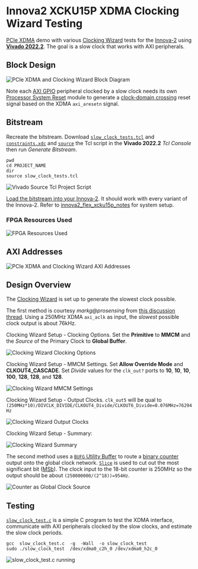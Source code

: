 # Innova2 XCKU15P XDMA Clocking Wizard Testing

[PCIe XDMA](https://docs.xilinx.com/r/en-US/pg195-pcie-dma/Introduction) demo with various [Clocking Wizard](https://docs.xilinx.com/r/en-US/pg065-clk-wiz) tests for the [Innova-2](https://www.nvidia.com/en-us/networking/ethernet/innova-2-flex/) using [**Vivado 2022.2**](https://www.xilinx.com/support/download/index.html/content/xilinx/en/downloadNav/vivado-design-tools/2022-2.html). The goal is a slow clock that works with AXI peripherals.



## Block Design

![PCIe XDMA and Clocking Wizard Block Diagram](img/slow_clock_tests_Block_Diagram.png)

Note each [AXI GPIO](https://docs.xilinx.com/v/u/en-US/pg144-axi-gpio) peripheral clocked by a slow clock needs its own [Processor System Reset](https://docs.xilinx.com/v/u/en-US/pg164-proc-sys-reset) module to generate a [clock-domain crossing](https://en.wikipedia.org/wiki/Clock_domain_crossing) reset signal based on the XDMA `axi_aresetn` signal.



## Bitstream

Recreate the bitstream. Download [`slow_clock_tests.tcl`](slow_clock_tests.tcl) and [`constraints.xdc`](constraints.xdc) and [`source`](https://docs.xilinx.com/r/2022.2-English/ug939-vivado-designing-with-ip-tutorial/Source-the-Tcl-Script?tocId=7apMNdBzAEx4udRnUANS9A) the Tcl script in the **Vivado 2022.2** *Tcl Console* then run *Generate Bitstream*.

```
pwd
cd PROJECT_NAME
dir
source slow_clock_tests.tcl
```

![Vivado Source Tcl Project Script](img/Vivado_source_Project_Tcl.png)

[Load the bitstream into your Innova-2](https://github.com/mwrnd/innova2_flex_xcku15p_notes#loading-a-user-image). It should work with every variant of the Innova-2. Refer to [innova2_flex_xcku15p_notes](https://github.com/mwrnd/innova2_flex_xcku15p_notes) for system setup.



### FPGA Resources Used

![FPGA Resources Used](img/slow_clock_tests_Resources_Used.png)



## AXI Addresses

![PCIe XDMA and Clocking Wizard AXI Addresses](img/slow_clock_tests_AXI_Addresses.png)



## Design Overview

The [Clocking Wizard](https://docs.xilinx.com/r/en-US/pg065-clk-wiz) is set up to generate the slowest clock possible.

The first method is courtesy _markg@prosensing_ from [this discussion thread](https://support.xilinx.com/s/question/0D54U00005cTndHSAS/how-can-clocking-wizard60-generate-output-clock-under-625mhz-in-zedboard?language=en_US). Using a 250MHz XDMA `axi_aclk` as input, the _slowest_ possible clock output is about 76kHz.

Clocking Wizard Setup - Clocking Options. Set the **Primitive** to **MMCM** and the _Source_ of the Primary Clock to **Global Buffer**.

![Clocking Wizard Clocking Options](img/slow_clock_tests_Clocking_Wizard_Clocking_Options.png)

Clocking Wizard Setup - MMCM Settings. Set **Allow Override Mode** and **CLKOUT4_CASCADE**. Set *Divide* values for the `clk_out?` ports to **10**, **10**, **10**, **100**, **128**, **128**, and **128**.

![Clocking Wizard MMCM Settings](img/slow_clock_tests_Clocking_Wizard_MMCM_Settings.png)

Clocking Wizard Setup - Output Clocks. `clk_out5` will be qual to `(250MHz*10)/DIVCLK_DIVIDE/CLKOUT4_Divide/CLKOUT6_Divide=0.076MHz=76294Hz`

![Clocking Wizard Output Clocks](img/slow_clock_tests_Clocking_Wizard_Output_Clocks.png)

Clocking Wizard Setup - Summary:

![Clocking Wizard Summary](img/slow_clock_tests_Clocking_Wizard_Summary.png)

The second method uses a [`BUFG` Utility Buffer](https://docs.xilinx.com/v/u/en-US/pb043-util-ds-buf) to route a [binary counter](https://docs.xilinx.com/v/u/en-US/pg121-c-counter-binary) output onto the global clock network. [`Slice`](https://docs.xilinx.com/r/2021.2-English/ug994-vivado-ip-subsystems/Slice) is used to cut out the most significant bit ([MSb](https://en.wikipedia.org/wiki/Bit_numbering#Bit_significance_and_indexing)). The clock input to the 18-bit counter is 250MHz so the output should be about `(250000000/(2^18))=954Hz`.

![Counter as Global Clock Source](img/Counter_as_Global_Clock_Source.png)



## Testing

[`slow_clock_test.c`](slow_clock_test.c) is a simple C program to test the XDMA interface, communicate with AXI peripherals clocked by the slow clocks, and estimate the slow clock periods.

```
gcc  slow_clock_test.c  -g  -Wall  -o slow_clock_test
sudo ./slow_clock_test  /dev/xdma0_c2h_0 /dev/xdma0_h2c_0
```

![slow_clock_test.c running](img/slow_clock_test_program.jpg)



